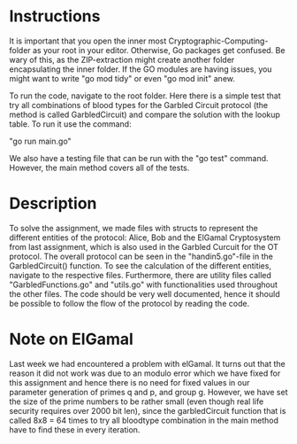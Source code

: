 # Instructions #
It is important that you open the inner most Cryptographic-Computing-folder as your root in your editor. Otherwise, Go packages get confused. Be wary of this, as the ZIP-extraction might create another folder encapsulating the inner folder. If the GO modules are having issues, you might want to write "go mod tidy" or even "go mod init" anew.

To run the code, navigate to the root folder. Here there is a simple test that try all combinations of blood types for the Garbled Circuit protocol (the method is called GarbledCircuit) and compare the solution with the lookup table. To run it use the command:

"go run main.go"


We also have a testing file that can be run with the "go test" command. However, the main method covers all of the tests.

# Description #
To solve the assignment, we made files with structs to represent the different entities of the protocol: Alice, Bob and the ElGamal Cryptosystem from last assignment, which is also used in the Garbled Curcuit for the OT protocol. The overall protocol can be seen in the "handin5.go"-file in the GarbledCircuit() function. To see the calculation of the different entities, navigate to the respective files. Furthermore, there are utility files called "GarbledFunctions.go" and "utils.go" with functionalities used throughout the other files. The code should be very well documented, hence it should be possible to follow the flow of the protocol by reading the code.


# Note on ElGamal #
Last week we had encountered a problem with elGamal. It turns out that the reason it did not work was due to an modulo error which we have fixed for this assignment and hence there is no need for fixed values in our parameter generation of primes q and p, and group g. However, we have set the size of the prime numbers to be rather small (even though real life security requires over 2000 bit len), since the garbledCircuit function that is called 8x8 = 64 times to try all bloodtype combination in the main method have to find these in every iteration.